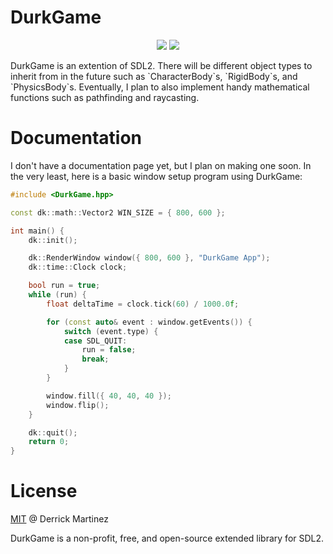 # DurkGame
<p align="center">
  <img src="https://img.shields.io/badge/license-MIT-blue.svg">
  <a href="https://app.codacy.com/gh/durkisneer1/DurkGame/dashboard?utm_source=gh&utm_medium=referral&utm_content=&utm_campaign=Badge_grade"><img src="https://app.codacy.com/project/badge/Grade/17028e01d32f4441be4bd5e37edb94ce"/></a>
</p>
DurkGame is an extention of SDL2. There will be different object types to inherit from in the future such as `CharacterBody`s, `RigidBody`s, and `PhysicsBody`s. Eventually, I plan to also implement handy mathematical functions such as pathfinding and raycasting.

# Documentation
I don't have a documentation page yet, but I plan on making one soon.
In the very least, here is a basic window setup program using DurkGame:
```c++
#include <DurkGame.hpp>

const dk::math::Vector2 WIN_SIZE = { 800, 600 };

int main() {
	dk::init();

	dk::RenderWindow window({ 800, 600 }, "DurkGame App");
	dk::time::Clock clock;

	bool run = true;
	while (run) {
		float deltaTime = clock.tick(60) / 1000.0f;

		for (const auto& event : window.getEvents()) {
			switch (event.type) {
			case SDL_QUIT:
				run = false;
				break;
			}
		}

		window.fill({ 40, 40, 40 });
		window.flip();
	}

	dk::quit();
	return 0;
}
```

# License
[MIT](LICENSE) @ Derrick Martinez

DurkGame is a non-profit, free, and open-source extended library for SDL2.
